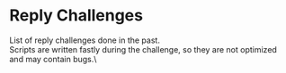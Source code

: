 # Reply Challenges
List of reply challenges done in the past.\
Scripts are written fastly during the challenge, so they are not optimized and may contain bugs.\

